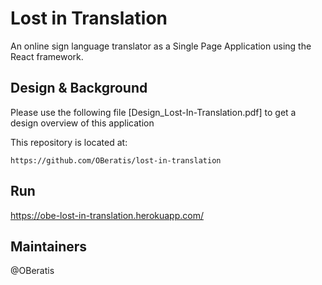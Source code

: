 # Lost in Translation

An online sign language translator as a Single Page Application using the React framework. 

## Design & Background

Please use the following file [Design_Lost-In-Translation.pdf] to get a design overview of this application

This repository is located at:

```
https://github.com/OBeratis/lost-in-translation
```

## Run

https://obe-lost-in-translation.herokuapp.com/


## Maintainers

@OBeratis

